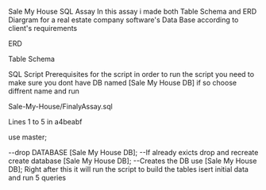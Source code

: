 
Sale My House SQL Assay
In this assay i made both Table Schema and ERD Diargram for a real estate company software's Data Base according to client's requirements

ERD

Table Schema

SQL Script
Prerequisites for the script
in order to run the script you need to make sure you dont have DB named [Sale My House DB] if so choose diffrent name and run

Sale-My-House/FinalyAssay.sql

Lines 1 to 5 in a4beabf

 use master; 
  
 --drop DATABASE [Sale My House DB]; --If already exicts drop and recreate 
 create database [Sale My House DB]; --Creates the DB 
 use [Sale My House DB]; 
Right after this it will run the script to build the tables isert initial data and run 5 queries
